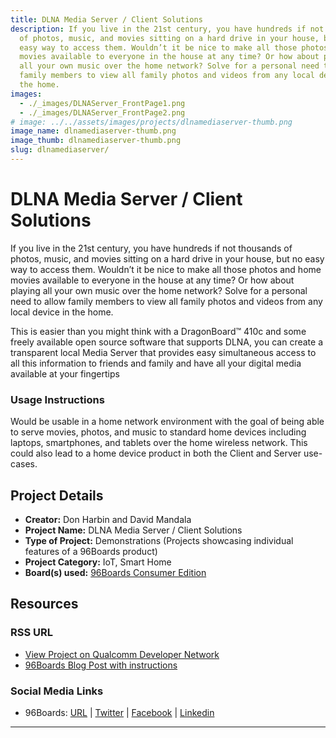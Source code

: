 ```yaml
---
title: DLNA Media Server / Client Solutions
description: If you live in the 21st century, you have hundreds if not thousands
  of photos, music, and movies sitting on a hard drive in your house, but no
  easy way to access them. Wouldn’t it be nice to make all those photos and home
  movies available to everyone in the house at any time? Or how about playing
  all your own music over the home network? Solve for a personal need to allow
  family members to view all family photos and videos from any local device in
  the home.
images:
  - ./_images/DLNAServer_FrontPage1.png
  - ./_images/DLNAServer_FrontPage2.png
# image: ../../assets/images/projects/dlnamediaserver-thumb.png
image_name: dlnamediaserver-thumb.png
image_thumb: dlnamediaserver-thumb.png
slug: dlnamediaserver/
---
```


# DLNA Media Server / Client Solutions

If you live in the 21st century, you have hundreds if not thousands of photos, music, and movies sitting on a hard drive in your house, but no easy way to access them. Wouldn’t it be nice to make all those photos and home movies available to everyone in the house at any time? Or how about playing all your own music over the home network? Solve for a personal need to allow family members to view all family photos and videos from any local device in the home.

This is easier than you might think with a DragonBoard™ 410c and some freely available open source software that supports DLNA, you can create a transparent local Media Server that provides easy simultaneous access to all this information to friends and family and have all your digital media available at your fingertips

### Usage Instructions

Would be usable in a home network environment with the goal of being able to serve movies, photos, and music to standard home devices including laptops, smartphones, and tablets over the home wireless network. This could also lead to a home device product in both the Client and Server use-cases.

## Project Details

- **Creator:** Don Harbin and David Mandala
- **Project Name:** DLNA Media Server / Client Solutions
- **Type of Project:** Demonstrations (Projects showcasing individual features of a 96Boards product)
- **Project Category:** IoT, Smart Home
- **Board(s) used:** [96Boards Consumer Edition](https://www.96boards.org/products/ce/)

## Resources

### RSS URL

- [View Project on Qualcomm Developer Network](https://developer.qualcomm.com/project/dlna-media-server-client-solutions)
- [96Boards Blog Post with instructions](https://www.96boards.org/blog/96boards-media-server/)

### Social Media Links

- 96Boards: [URL](https://www.96boards.org/) &#124; [Twitter](https://twitter.com/96boards) &#124; [Facebook](https://www.facebook.com/96Boards) &#124; [Linkedin](https://www.linkedin.com/company/{{site.linkedin_username}}/)

---
